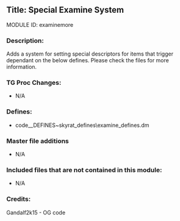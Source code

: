 ## Title: Special Examine System

MODULE ID: examinemore

### Description:

Adds a system for setting special descriptors for items that trigger dependant on the below defines. Please check the files for more information.

### TG Proc Changes:

- N/A

### Defines:

- code\__DEFINES\~skyrat_defines\examine_defines.dm

### Master file additions

- N/A

### Included files that are not contained in this module:

- N/A

### Credits:
Gandalf2k15 - OG code

